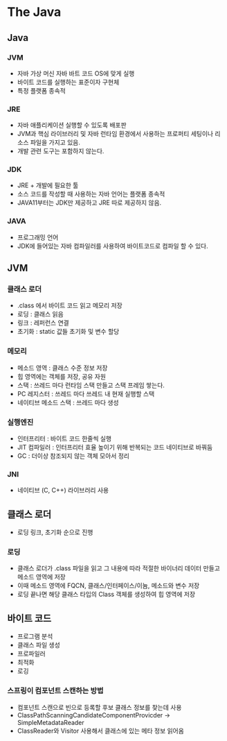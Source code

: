 # The Java

## Java
### JVM
- 자바 가상 머신 자바 바트 코드 OS에 맞게 실행
- 바이트 코드를 실행하는 표준이자 구현체
- 특정 플랫폼 종속적

### JRE
- 자바 애플리케이션 실행할 수 있도록 배포판
- JVM과 핵심 라이브러리 및 자바 런타임 환경에서 사용하는 프로퍼티 세팅이나 리소스 파일을 가지고 있음.
- 개발 관련 도구는 포함하지 않는다.

### JDK
- JRE + 개발에 필요한 툴
- 소스 코드를 작성할 때 사용하는 자바 언어는 플랫폼 종속적
- JAVA11부터는 JDK만 제공하고 JRE 따로 제공하지 않음.

### JAVA
- 프로그래밍 언어
- JDK에 들어있는 자바 컴파일러를 사용하여 바이트코드로 컴파일 할 수 있다.

## JVM
### 클래스 로더
- .class 에서 바이트 코드 읽고 메모리 저장
- 로딩 : 클래스 읽음
- 링크 : 레퍼런스 연결
- 초기화 : static 값들 초기화 및 변수 할당

### 메모리
- 메소드 영역 : 클래스 수준 정보 저장
- 힙 영역에는 객체를 저장, 공유 자원
- 스택 : 쓰레드 마다 런타임 스택 만들고 스택 프레임 쌓는다.
- PC 레지스터 : 쓰레드 마다 쓰레드 내 현재 실행할 스택
- 네이티브 메소드 스택 : 쓰레드 마다 생성

### 실행엔진
- 인터프리터 : 바이트 코드 한줄씩 실행
- JIT 컴파일러 : 인터프리터 효율 높이기 위해 반복되는 코드 네이티브로 바꿔둠
- GC : 더이상 참조되지 않는 객체 모아서 정리

### JNI
- 네이티브 (C, C++) 라이브러리 사용

## 클래스 로더
- 로딩 링크, 초기화 순으로 진행
### 로딩
- 클래스 로더가 .class 파일을 읽고 그 내용에 따라 적절한 바이너리 데이터 만들고 메소드 영역에 저장
- 이때 메소드 영역에 FQCN, 클래스/인터페이스/이늄, 메소드와 변수 저장
- 로딩 끝나면 해당 클래스 타입의 Class 객체를 생성하여 힙 영역에 저장

## 바이트 코드
- 프로그램 분석
- 클래스 파일 생성
- 프로파일러
- 최적화
- 로깅
### 스프링이 컴포넌트 스캔하는 방법
- 컴포넌트 스캔으로 빈으로 등록할 후보 클래스 정보를 찾는데 사용
- ClassPathScanningCandidateComponentProvicder -> SimpleMetadataReader
- ClassReader와 Visitor 사용해서 클래스에 있는 메타 정보 읽어옴